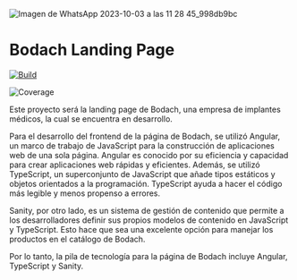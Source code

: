 ![Imagen de WhatsApp 2023-10-03 a las 11 28 45_998db9bc](https://github.com/agusnarvaez/bodach-landing-page/assets/71536606/b5d15ec7-fb9f-46f6-bed2-07146376d4cf)


# Bodach Landing Page

[![Build](https://github.com/agusnarvaez/bodach-landing-page/actions/workflows/build.yml/badge.svg)](https://github.com/agusnarvaez/bodach-landing-page/actions/workflows/build.yml)

![Coverage](./badges/bodach-landing-page/coverage.svg)

Este proyecto será la landing page de Bodach, una empresa de implantes médicos, la cual se encuentra en desarrollo.

Para el desarrollo del frontend de la página de Bodach, se utilizó Angular, un marco de trabajo de JavaScript para la construcción de aplicaciones web de una sola página. Angular es conocido por su eficiencia y capacidad para crear aplicaciones web rápidas y eficientes. Además, se utilizó TypeScript, un superconjunto de JavaScript que añade tipos estáticos y objetos orientados a la programación. TypeScript ayuda a hacer el código más legible y menos propenso a errores.

Sanity, por otro lado, es un sistema de gestión de contenido que permite a los desarrolladores definir sus propios modelos de contenido en JavaScript y TypeScript. Esto hace que sea una excelente opción para manejar los productos en el catálogo de Bodach.

Por lo tanto, la pila de tecnología para la página de Bodach incluye Angular, TypeScript y Sanity.

